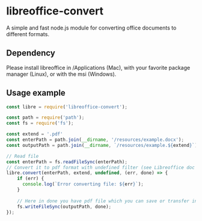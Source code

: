 # libreoffice-convert #

A simple and fast node.js module for converting office documents to different formats.

## Dependency ##

Please install libreoffice in /Applications (Mac), with your favorite package manager (Linux), or with the msi (Windows).


## Usage example ##
```javascript
const libre = require('libreoffice-convert');

const path = require('path');
const fs = require('fs');

const extend = '.pdf'
const enterPath = path.join(__dirname, '/resources/example.docx');
const outputPath = path.join(__dirname, `/resources/example.${extend}`);

// Read file
const enterPath = fs.readFileSync(enterPath);
// Convert it to pdf format with undefined filter (see Libreoffice doc about filter)
libre.convert(enterPath, extend, undefined, (err, done) => {
    if (err) {
      console.log(`Error converting file: ${err}`);
    }
    
    // Here in done you have pdf file which you can save or transfer in another stream
    fs.writeFileSync(outputPath, done);
});
```

